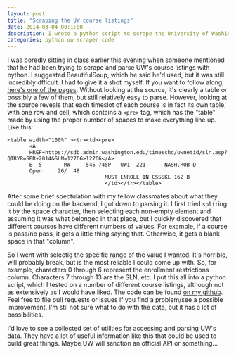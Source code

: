 ```yaml
---
layout: post
title: "Scraping the UW course listings"
date: 2014-03-04 00:1:00
description: I wrote a python script to scrape the University of Washington's course listings
categories: python uw scraper code
---
```


I was boredly sitting in class earlier this evening when someone mentioned that
he had been trying to scrape and parse UW's course listings with python. I
suggested BeautifulSoup, which he said he'd used, but it was still incredibly
dfficult. I had to give it a shot myself. If you want to follow along, [here's
one of the
pages](https://www.washington.edu/students/timeschd/B/SPR2014/css.html).
Without looking at the source, it's clearly a table or possibly a few of them,
but still relatively easy to parse. However, looking at the source reveals
that each timeslot of each course is in fact its own table, with one row and
cell, which contains a `<pre>` tag, which has the "table" made by using the
proper number of spaces to make everything line up. Like this:

```
<table width="100%" ><tr><td><pre>
       <A
       HREF=https://sdb.admin.washington.edu/timeschd/uwnetid/sln.asp?QTRYR=SPR+2014&SLN=12766>12766</A>
       B  5       MW     545-745P   UW1  221      NASH,ROB D
       Open     26/  48                      
                               MUST ENROLL IN CSSSKL 162 B                                                                                                                         
                               </td></tr></table>
```

After some brief spectulation with my fellow classmates about what they could
be doing on the backend, I got down to parsing it. I first tried `split`ing
it by the space character, then selecting each non-empty element and assuming
it was what belonged in that place, but I quickly discovered that different
courses have different numbers of values. For example, if a course is pass/no
pass, it gets a little thing saying that. Otherwise, it gets a blank space in
that "column".

So I went with selectig the specific range of the value I wanted. It's
horrible, will probably break, but is the most reliable I could come up with.
So, for example, characters 0 through 6 represent the enrollment restrictions
column. Characters 7 through 13 are the SLN, etc. I put this all into a python
script, which I tested on a number of different course listings, although not
as extensively as I would have liked. The code can be found [on my
github](https://github.com/thefinn93/UWCourseScraper). Feel free to file pull
requests or issues if you find a problem/see a possible improvement. I'm stil
not sure what to do with the data, but it has a lot of possibilities.

I'd love to see a collected set of utilities for accessing and parsing UW's
data. They have a lot of useful information like this that could be used to
build great things. Maybe UW will sanction an official API or something...
